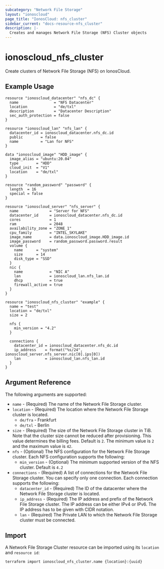 ```yaml
---
subcategory: "Network File Storage"
layout: "ionoscloud"
page_title: "IonosCloud: nfs_cluster"
sidebar_current: "docs-resource-nfs_cluster"
description: |-
  Creates and manages Network File Storage (NFS) Cluster objects
---
```


# ionoscloud_nfs_cluster

Create clusters of Network File Storage (NFS) on IonosCloud.

## Example Usage

```hcl
resource "ionoscloud_datacenter" "nfs_dc" {
  name                = "NFS Datacenter"
  location            = "de/txl"
  description         = "Datacenter Description"
  sec_auth_protection = false
}

resource "ionoscloud_lan" "nfs_lan" {
  datacenter_id = ionoscloud_datacenter.nfs_dc.id
  public        = false
  name          = "Lan for NFS"
}

data "ionoscloud_image" "HDD_image" {
  image_alias = "ubuntu:20.04"
  type        = "HDD"
  cloud_init  = "V1"
  location    = "de/txl"
}

resource "random_password" "password" {
  length  = 16
  special = false
}

resource "ionoscloud_server" "nfs_server" {
  name              = "Server for NFS"
  datacenter_id     = ionoscloud_datacenter.nfs_dc.id
  cores             = 1
  ram               = 2048
  availability_zone = "ZONE_1"
  cpu_family        = "INTEL_SKYLAKE"
  image_name        = data.ionoscloud_image.HDD_image.id
  image_password    = random_password.password.result
  volume {
    name      = "system"
    size      = 14
    disk_type = "SSD"
  }
  nic {
    name            = "NIC A"
    lan             = ionoscloud_lan.nfs_lan.id
    dhcp            = true
    firewall_active = true
  }
}

resource "ionoscloud_nfs_cluster" "example" {
  name = "test"
  location = "de/txl"
  size = 2

  nfs {
    min_version = "4.2"
  }
  
  connections {
    datacenter_id = ionoscloud_datacenter.nfs_dc.id
    ip_address    = format("%s/24", ionoscloud_server.nfs_server.nic[0].ips[0])
    lan           = ionoscloud_lan.nfs_lan.id
  }
}
```

## Argument Reference

The following arguments are supported:

- `name` - (Required) The name of the Network File Storage cluster.
- `location` - (Required) The location where the Network File Storage cluster is located.
  - `de/fra` - Frankfurt
  - `de/txl` - Berlin
- `size` - (Required) The size of the Network File Storage cluster in TiB. Note that the cluster size cannot be reduced after provisioning. This value determines the billing fees. Default is `2`. The minimum value is `2` and the maximum value is `42`.
- `nfs` - (Optional) The NFS configuration for the Network File Storage cluster. Each NFS configuration supports the following:
    - `min_version` - (Optional) The minimum supported version of the NFS cluster. Default is `4.2`
- `connections` - (Required) A list of connections for the Network File Storage cluster. You can specify only one connection. Each connection supports the following:
    - `datacenter_id` - (Required) The ID of the datacenter where the Network File Storage cluster is located.
    - `ip_address` - (Required) The IP address and prefix of the Network File Storage cluster. The IP address can be either IPv4 or IPv6. The IP address has to be given with CIDR notation. 
    - `lan` - (Required) The Private LAN to which the Network File Storage cluster must be connected.

## Import

A Network File Storage Cluster resource can be imported using its `location` and `resource id`:

```shell
terraform import ionoscloud_nfs_cluster.name {location}:{uuid}
```